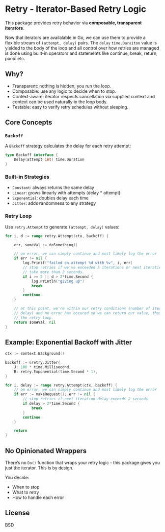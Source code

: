 # Retry - Iterator-Based Retry Logic

This package provides retry behavior via **composable, transparent iterators**.

Now that iterators are availalable in Go, we can use them to provide a flexible
stream of `(attempt, delay)` pairs. The `delay` `time.Duraiton` value is
yielded to the body of the loop and all control over how retries are managed is
done using built-in operators and statements like continue, break, return,
panic etc.

## Why?

- Transparent: nothing is hidden; you run the loop.
- Composable: use any logic to decide when to stop.
- Context-aware: iterator respects cancellation via supplied context and context can be used naturally in the loop body.
- Testable: easy to verify retry schedules without sleeping.

## Core Concepts

### `Backoff`
A `Backoff` strategy calculates the delay for each retry attempt:
```go
type Backoff interface {
    Delay(attempt int) time.Duration
}
```

### Built-in Strategies
- `Constant`: always returns the same delay
- `Linear`: grows linearly with attempts (delay * attempt)
- `Exponential`: doubles delay each time
- `Jitter`: adds randomness to any strategy

### Retry Loop
Use `retry.Attempt` to generate `(attempt, delay)` values:

```go
for i, d := range retry.Attempt(ctx, backoff) {

    err, someVal := doSomething()

    // on error, we can simply continue and most likely log the error
    if err != nil {
        log.Printf("failed on attempt %d with %v", i, err)
        // stop retries if we've exceeded 5 iterations or next iteration would
        // take more than 2 seconds.
        if i >= 5 || d > 2*time.Second {
            log.Println("giving up")
            break
        }
        continue
    }

    // at this point, we're within our retry conditions (number of iterations and
    // delay) and no error has occured so we can return our value, thus exiting
    // the retry loop.
    return someVal, nil
}
```

## Example: Exponential Backoff with Jitter
```go
ctx := context.Background()

backoff := &retry.Jitter{
    J: 100 * time.Millisecond,
    B: retry.Exponential(time.Second * 1),
}

for i, delay := range retry.Attempt(ctx, backoff) {
    // on error, we can simply continue and most likely log the error
    if err := makeRequest(); err != nil {
        // stop retries if next iteration delay exceeds 2 seconds
        if delay > 2*time.Second {
            break
        }
        continue
    }

    return
}
```

## No Opinionated Wrappers

There’s no `Do()` function that wraps your retry logic - this package gives you
just the iterator. This is by design.

You decide:
- When to stop
- What to retry
- How to handle each error

## License
BSD
